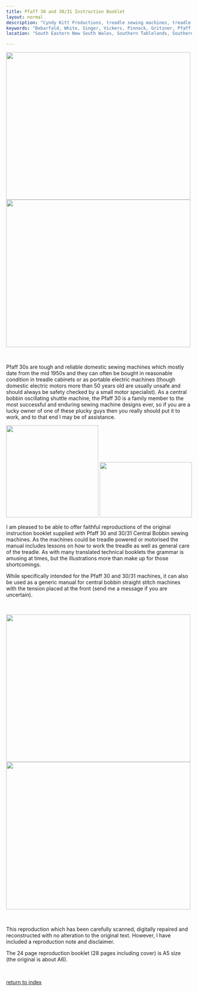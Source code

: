 ```yaml
---
title: Pfaff 30 and 30/31 Instruction Booklet
layout: normal
description: "Cyndy Kitt Productions, treadle sewing machines, treadle sewing machine parts, sewing machine parts, vintage treadle sewing machines, reproduction sewing machine manuals, sewing machine manual, eco sewing"
keywords: "Bebarfald, White, Singer, Vickers, Pinnock, Gritzner, Pfaff, treadle sewing machine, vintage sewing machine, sewing machine manual"
location: "South Eastern New South Wales, Southern Tablelands, Southern Highlands, Goulburn, New South Wales, Australia.  Custom clothing and costume.  Craft accesories "

---
```


<div class="container text-center">
<p><img class="img-fluid my-1" src="{{"pic/MAN-PH30.00.jpg"}}" width="500" height="400">
<img class="img-fluid my-1" src="{{"pic/MAN-PF30.04.jpg"}}" width="500" height="400"></p>
<div class="row">
<div class="col-2">&nbsp;</div>
<div class="col-8 text-left">
<p>Pfaff 30s are tough and reliable domestic sewing machines which mostly date from the mid 1950s and they can often be bought in reasonable condition in treadle cabinets or as portable electric machines (though domestic electric motors more than 50 years old are usually unsafe and should always be safety checked by a small motor specialist). As a central bobbin oscillating shuttle machine, the Pfaff 30 is a family member to the most successful and enduring sewing machine designs ever, so if you are a lucky owner of one of these plucky guys then you really should put it to work, and to that end I may be of assistance.</p>
<p class="text-center"><img class="img-fluid my-1" src="{{"pic/MAN-PF30.01.png"}}" width="250" height="250"> 
<img class="img-fluid my-1" src="{{"pic/MAN-PF30.02.png"}}" width="250" height="150"></p>
<p>I am pleased to be able to offer faithful reproductions of the original instruction booklet supplied with Pfaff 30 and 30/31 Central Bobbin sewing machines. As the machines could be treadle powered or motorised the manual includes lessons on how to work the treadle as well as general care of the treadle. As with many translated technical booklets the grammar is amusing at times, but the illustrations more than make up for those shortcomings.</p>
<p>While specifically intended for the Pfaff 30 and 30/31 machines, it can also be used as a generic manual for central bobbin straight stitch machines with the tension placed at the front (send me a message if you are uncertain).</p>
</div>
<div class="col-2">&nbsp;</div>
<p class="text-center"><img class="img-fluid my-1" src="{{"pic/MAN-PH30.10.jpg"}}" width="500" height="400"> <img class="img-fluid my-1" src="{{"pic/MAN-PF30.01.jpg"}}" width="500" height="400"></p>
</div><!-- end row -->
<div class="row">
<div class="col-2">&nbsp;</div>
<div class="col-8 text-left">
<p class="text-left">This reproduction which has been carefully scanned, digitally repaired and reconstructed with no alteration to the original text. However, I have included a reproduction note and disclaimer.  </p>
<p class="h4">The 24 page reproduction booklet (28 pages including cover) is A5 size (the original is about A6). </p>
</div><!-- end col -->
<div class="col-2">&nbsp;</div>
</div><!-- end row -->
<p class="text-center"><a href="./index">return to index</a></p>
</div><!-- end container -->
